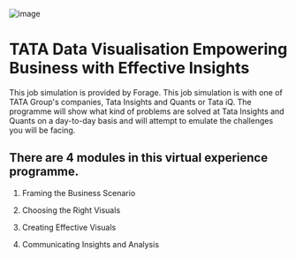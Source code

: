 ![image](https://github.com/user-attachments/assets/aa280b57-15ef-44a2-897d-d6ff1bbdea8c)

# TATA Data Visualisation Empowering Business with Effective Insights
This job simulation is provided by Forage. This job simulation is with one of TATA Group's companies, Tata Insights and Quants or Tata iQ. The programme will show what kind of problems are solved at Tata Insights and Quants on a day-to-day basis and will attempt to emulate the challenges you will be facing.

## **There are 4 modules in this virtual experience programme.**
1. Framing the Business Scenario

2. Choosing the Right Visuals

3. Creating Effective Visuals

4. Communicating Insights and Analysis
